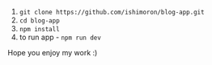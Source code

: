 1. `git clone https://github.com/ishimoron/blog-app.git`
2. `cd blog-app`
3. `npm install`  
4. to run app - `npm run dev`  

Hope you enjoy my work :)
